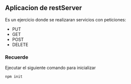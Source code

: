## Aplicacion de restServer
Es un ejercicio donde se realizaran servicios con peticiones:
- PUT
- GET
- POST
- DELETE
 ### Recuerde

 Ejecutar el siguiente comando para inicializar
 ```
 npm init
 ```